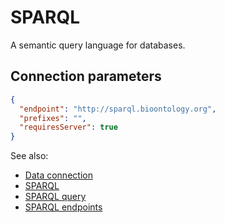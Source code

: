 <!-- TITLE: SPARQL -->
<!-- SUBTITLE: -->

# SPARQL

A semantic query language for databases.

## Connection parameters

```json
{
  "endpoint": "http://sparql.bioontology.org",
  "prefixes": "",
  "requiresServer": true
}
```

See also:

* [Data connection](../data-connection.md)
* [SPARQL](https://en.wikipedia.org/wiki/SPARQL)
* [SPARQL query](../sparql-query.md)
* [SPARQL endpoints](https://www.w3.org/wiki/SparqlEndpoints)
